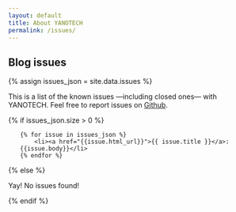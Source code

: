 ```yaml
---
layout: default
title: About YANOTECH
permalink: /issues/
---
```


## Blog issues
{% assign issues_json = site.data.issues %}

This is a list of the known issues —including closed ones— with YANOTECH. Feel free to report issues on [Github][yanotech-issues].

[yanotech-issues]: https://github.com/juandesant/YANOTECH/issues "Issues on YANOTECH repository."

{% if issues_json.size > 0 %} <!-- We only show the Blog issues section if the JSON file has at least one entry -->

<ul>

	{% for issue in issues_json %}
		<li><a href="{{issue.html_url}}">{{ issue.title }}</a>: {{issue.body}}</li>
	{% endfor %}

</ul>

{% else %}

Yay! No issues found!

{% endif %} <!-- if issues_json.size > 0 -->